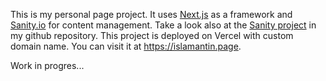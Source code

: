 This is my personal page project. It uses [Next.js](https://nextjs.org/) as a framework and [Sanity.io](https://www.sanity.io) for content management. Take a look also at the [Sanity project](https://github.com/Islamantin/islamantin.page-sanity-project) in my github repository.
This project is deployed on Vercel with custom domain name. You can visit it at https://islamantin.page.

Work in progres...
